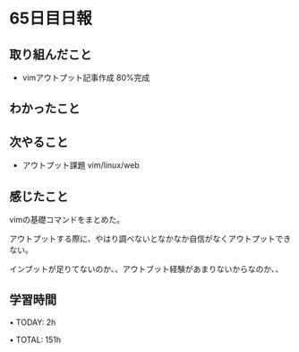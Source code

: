 # 65日目日報

## 取り組んだこと
- vimアウトプット記事作成 80%完成
  
## わかったこと
  
## 次やること
- アウトプット課題 vim/linux/web

## 感じたこと
vimの基礎コマンドをまとめた。

アウトプットする際に、やはり調べないとなかなか自信がなくアウトプットできない。

インプットが足りてないのか、、アウトブット経験があまりないからなのか、、

## 学習時間
• TODAY: 2h

• TOTAL: 151h
